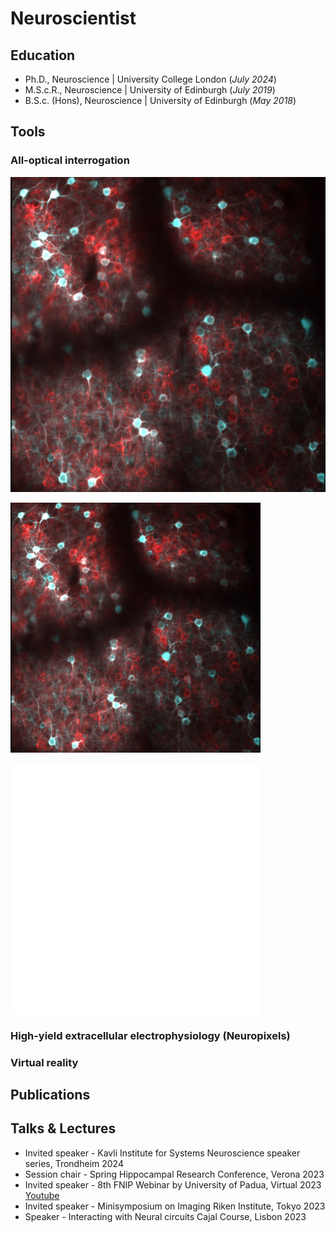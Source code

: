 # Neuroscientist 

## Education
- Ph.D., Neuroscience | University College London (_July 2024_)								       		
- M.S.c.R., Neuroscience | University of Edinburgh (_July 2019_)	 			        		
- B.S.c. (Hons), Neuroscience | University of Edinburgh (_May 2018_)

## Tools
### All-optical interrogation
![Cortex](/assets/CTX.jpg) 

<div style="display:flex;gap:20px;align-items:center;flex-wrap:wrap">
  <img src="assets/CTX.jpg" alt="Cortex" width="400" height="400">
  <iframe src="assets/ao-video.html"
          width="400" height="400" style="border:0"
          title="ao ideo"></iframe>
</div>

### High-yield extracellular electrophysiology (Neuropixels)

### Virtual reality 

## Publications 

## Talks & Lectures
- Invited speaker - Kavli Institute for Systems Neuroscience speaker series, Trondheim 2024
- Session chair - Spring Hippocampal Research Conference, Verona 2023
- Invited speaker  - 8th FNIP Webinar by University of Padua, Virtual 2023 [Youtube](https://www.youtube.com/watch?v=FCxVaeMQ9bs&ab_channel=FNIP)
- Invited speaker - Minisymposium on Imaging Riken Institute, Tokyo 2023
- Speaker - Interacting with Neural circuits Cajal Course, Lisbon 2023
